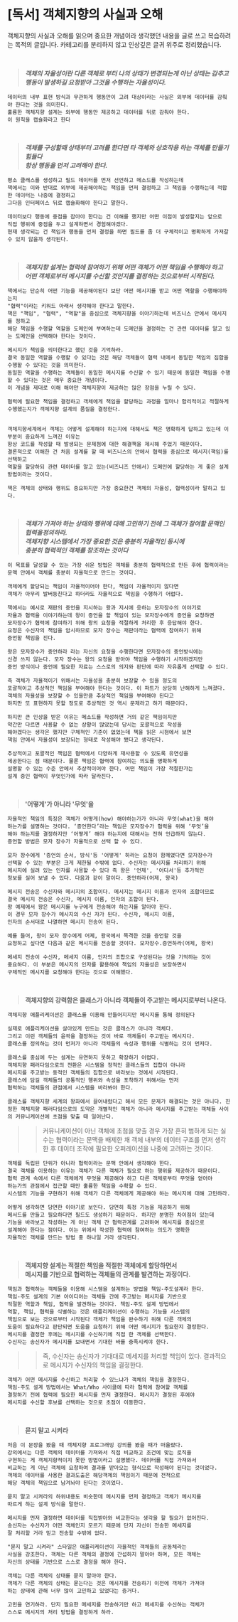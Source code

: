 # [독서] 객체지향의 사실과 오해

객체지향의 사실과 오해를 읽으며 중요한 개념이라 생각했던 내용을 글로 쓰고 복습하려는 목적의 글입니다. 
카테고리를 분리하지 않고 인상깊은 글귀 위주로 정리했습니다. 

<br/>

> ___객체의 자율성이란 다른 객체로 부터 나의 상태가 변경되는게 아닌 
상태는 감추고 행동이 발생하길 요청받아 그것을 수행하는 자율성이다.___

```
데이터의 내부 표현 방식과 무관하게 행동만이 고려 대상이라는 사실은 외부에 데이터를 감춰야 한다는 것을 의미한다. 
훌륭한 객체지향 설계는 외부에 행동만 제공하고 데이터를 뒤로 감춰야 한다. 
이 원칙을 캡슐화라고 한다
```

<br/>

> ___객체를 구성할때 상태부터 고려를 한다면 타 객체와 상호작용 하는 객체를 만들기 힘들다   
항상 행동을 먼저 고려해야 한다.___

```
평소 클래스를 생성하고 필드 데이터를 먼저 선언하고 메소드를 작성하는데 
책에서는 이와 반대로 외부에 제공해야하는 책임을 먼저 결정하고 그 책임을 수행하는데 적합한 데이터는 나중에 결정하고 
그다음 인터페이스 뒤로 캡슐화해야 한다고 말한다. 

데이터보다 행동에 중점을 잡아야 한다는 건 이해를 했지만 어떤 이점이 발생할지는 앞으로
직접 행위에 중점을 두고 설계하면서 경험해야겠다. 
현재 생각되는 건 책임과 행동을 먼저 결정을 하면 필드를 좀 더 구체적이고 명확하게 가져갈 수 있지 않을까 생각된다.
```
<br/>

> ___객체지향 설계는 협력에 참여하기 위해 어떤 객체가 어떤 책임을 수행해야 하고 <br/>
> 어떤 객체로부터 메시지를 수신할 것인지를 결정하는 것으로부터 시작된다.___
```
책에서는 단순히 어떤 기능을 제공해야된다 보단 어떤 메시지를 받고 어떤 역할을 수행해야하는지 
"협력"이라는 키워드 아래서 생각해야 한다고 말한다. 
책은 "책임", "협력", "역할"을 중심으로 객체지향을 이야기하는데 비즈니스 안에서 메시지를 정하고 
해당 책임을 수행할 역할을 도메인에 부여하는데 도메인을 결정하는 건 관련 데이터를 알고 있는 도메인을 선택해야 한다는 것이다. 

메시지가 책임을 의미한다고 했던 것을 기억하라. 
결국 동일한 역할을 수행할 수 있다는 것은 해당 객체들이 협력 내에서 동일한 책임의 집합을 수행할 수 있다는 것을 의미한다. 
동일한 역할을 수행하는 객체들이 동일한 메시지를 수신할 수 있기 때문에 동일한 책임을 수행할 수 있다는 것은 매우 중요한 개념이다. 
이 개념을 제대로 이해 해야만 객체지향이 제공하는 많은 장점을 누릴 수 있다.
 
협력에 필요한 책임을 결정하고 객체에게 책임을 할당하는 과정을 얼마나 합리적이고 적절하게 수행했는지가 객체지향 설계의 품질을 결정한다. 


객체지향세계에서 객체는 어떻게 설계해야 하는지에 대해서도 책은 명확하게 답하고 있는데 이 부분이 중요하게 느껴진 이유는 
항상 코드를 작성할 때 발생되는 문제점에 대한 해결책을 제시해 주었기 때문이다. 
결론적으로 이해한 건 처음 설계를 할 때 비즈니스의 안에서 협력을 중심으로 메시지(책임)를 선택하고 
역할을 할당하되 관련 데이터를 알고 있는(비즈니즈 안에서) 도메인에 할당하는 게 좋은 설계방법이라는 것이다.
 
책은 객체의 상태와 행위도 중요하지만 가장 중요한건 객체의 자율성, 협력성이라 말하고 있다. 
```
<br/>

> ___객체가 가져야 하는 상태와 행위에 대해 고민하기 전에 그 객체가 참여할 문맥인 
> 협력을정의하라. <br/>
> 객체지향 시스템에서 가장 중요한 것은 충분히 자율적인 동시에 <br/>
> 충분히 협력적인 객체를 창조하는 것이다___

```
이 목표를 달성할 수 있는 가장 쉬운 방법은 객체를 충분히 협력적으로 만든 후에 협력이라는
문맥 안에서 객체를 충분히 자율적으로 만드는 것이다.

객체에게 할당되는 책임이 자율적이어야 한다, 책임이 자율적이지 않다면 
객체가 아무리 발버둥친다고 하더라도 자율적으로 책임을 수행하기 어렵다.

책에서는 예시로 재판의 증언을 지시하는 왕과 지시에 응하는 모자장수의 이야기로 
자율과 협력을 이야기하는데 왕이 증언을 할 책임이 있는 모자장수에게 증언을 요청하면
모자장수가 협력에 참여하기 위해 왕의 요청을 적절하게 처리한 후 응답해야 한다. 
요청은 수신자의 책임을 암시하므로 모자 장수는 재판이라는 협력에 참여하기 위해 
증언할 책임을 진다. 

왕은 모자장수가 증언하라 라는 자신의 요청을 수행한다면 모자장수의 증언방식에는 
신경 쓰지 않는다. 모자 장수는 왕의 요청을 받아야 책임을 수행하기 시작하겠지만 
증언 방식이나 증언에 필요한 자료는 스스로의 의지와 판단에 따라 자유롭게 선택할 수 있다.

즉 객체가 자율적이기 위해서는 자율성을 충분히 보장할 수 있을 정도의 
포괄적이고 추상적인 책임을 부여해야 한다는 것이다. 이 파트가 상당히 난해하게 느껴졌다. 객체의 자율성을 보장할 수 있을만큼 추상적인 책임을 부여해야 된다고 
하지만 또 표현하지 못할 정도로 추상적인 것 역시 문제라고 하기 때문이다.

하지만 큰 인상을 받은 이유는 메소드를 작성하면 거의 같은 책임이지만 
약간만 다르면 사용할 수 없는 상황이 많았는데 당시는 포괄적으로 작성을 
해야겠다는 생각은 했지만 구체적인 기준이 없었는데 책을 읽은 시점에서 보면 
책임 안에서 자율성이 보장되는 형태로 작성해야 됐다고 생각된다.

추상적이고 포괄적인 책임은 협력에서 다양하게 재사용할 수 있도록 유연성을 
제공한다는 점 때문이다. 물론 책임은 협력에 참여하는 의도를 명확하게 
설명할 수 있는 수준 안에서 추상적이어야 한다. 어떤 책임이 가장 적절한가는 
설계 중인 협력이 무엇인가에 따라 달라진다. 
```
<br/>

> __'어떻게'가 아니라 '무엇'을__
```
자율적인 책임의 특징은 객체가 어떻게(how) 해야하는가가 아니라 무엇(what)을 해야 
하는가를 설명하는 것이다. ‘증언한다’라는 책임은 모자장수가 협력을 위해 ‘무엇’을 
해야 하는지를 결정하지만 ‘어떻게’ 해야 하는지에 대해서는 전혀 언급하지 않는다. 
증언할 방법은 모자 장수가 자율적으로 선택 할 수 있다. 

모자 장수에게 '증언의 순서, 방식'등 '어떻게' 하라는 요청이 함께였다면 모자장수가 
선택할 수 있는 부분은 크게 제한될 수밖에 없다. 수신자는 메시지를 처리하기 위해 
메시지에 실려 있는 인자를 사용할 수 있다 즉 왕은 '언제', '어디서'등 추가적인 
정보를 실어 보낼 수 있다. 다음과 같이 말이다. 증언하라(어제, 왕국)

메시지 전송은 수신자와 메시지의 조합이다. 메시지는 메시지 이름과 인자의 조합이므로
결국 메시지 전송은 수신자, 메시지 이름, 인자의 조합이 된다. 
왕 예제에서 왕은 메시지를 누구에게 전송해야 하는지를 알아야 한다. 
이 경우 모자 장수가 메시지의 수신 자가 된다. 수신자, 메시지 이름, 
인자의 순서대로 나열하면 메시지 전송이 된다.

예를 들어, 왕이 모자 장수에게 어제, 왕국에서 목격한 것을 증언할 것을 
요청하고 싶다면 다음과 같은 메시지를 전송할 것이다. 모자장수.증언하라(어제, 왕국)

메세지 전송이 수신자, 메세지 이름, 인자의 조합으로 구성된다는 것을 기억하는 것이
중요하다. 이 부분은 메시지의 인자를 활용하여 책임의 자율성은 보장하면서 
구체적인 메시지를 요청해야 한다는 것으로 이해했다.
```

<br/>

> __객체지향의 강력함은 클래스가 아니라 객체들이 주고받는 메시지로부터 나온다.__
```
객체지향 애플리케이션은 클래스를 이용해 만들어지지만 메시지를 통해 정의된다

실제로 애플리케이션을 살아있게 만드는 것은 클래스가 아니라 객체다. 
그리고 이런 객체들의 윤곽을 결정하는 것이 바로 객체들이 주고받는 메시지다. 
클래스를 정의하는 것이 먼저가 아니라 객체들의 속성과 행위를 식별하는 것이 먼저다.

클래스를 중심에 두는 설계는 유연하지 못하고 확장하기 어렵다. 
객체지향 패러다임으로의 전환은 시스템을 정적인 클래스들의 집합이 아니라 
메시지를 주고받는 동적인 객체들의 집합으로 바라보는 것에서 시작된다. 
클래스에 담길 객체들의 공통적인 행위와 속성을 포착하기 위해서는 먼저 
협력하는 객체들의 관점에서 시스템을 바라봐야 한다.

클래스를 객체지향 세계의 왕좌에서 끌어내렸다고 해서 모든 문제가 해결되는 것은 아니다. 진정한 객체지향 패러다임으로의 도약은 개별적인 객체가 아니라 메시지를 주고받는 객체들 사이의 커뮤니케이션에 초점을 맞출 때 일어난다.
```
>> 커뮤니케이션이 아닌 객체에 초첨을 맞출 경우 가장 흔히 범하게 되는 실수는 협력이라는 문맥을 배제한 채 객체 내부의 데이터 구조를 먼저 생각한 후 데이터 조작에 필요한 오퍼레이션을 나중에 고려하는 것이다.
```
객체를 독립된 단위가 아니라 협력이라는 문맥 안에서 생각해야 한다. 
결국 객체를 이용하는 이유는 객체가 다른 객체가 필요로 하는 행위를 제공하기 때문이다. 
협력 관계 속에서 다른 객체에게 무엇을 제공해야 하고 다른 객체로부터 무엇을 얻어야 
하는가의 관점에서 접근할 때만 훌륭한 책임을 수확할 수 있다. 
시스템의 기능을 구현하기 위해 객체가 다른 객체에게 제공해야 하는 메시지에 대해 고민하라. 

어떻게 생각하면 당연한 이야기로 보인다. 당연히 특정 기능을 제공하기 위해 
메서드를 만들고 필요하다면 필드도 생성하기 때문이다. 하지만 분명한 차이점이 있는데 
기능을 바라보고 작성하는 게 아닌 객체 간 협력관계를 고려하여 메시지를 중심으로 
설계해야 한다는 점이다. 이는 위에서 작성한 협력에 참여하는 의도가 명확한 
자율적인 객체를 만드는 방법 중 하나일 거라 생각된다. 
```

<br/>
 
> __객체지향 설계는 적절한 책임을 적절한 객체에게 할당하면서__ <br/>
> __메시지를 기반으로 협력하는 객체들의 관계를 발견하는 과정이다.__

```
책임과 협력하는 객체들을 이용해 시스템을 설계하는 방법을 책임-주도설계라 한다. 
책임-주도 설계의 기본 아이디어는 객체들 간에 주고받는 메시지를 기반으로 
적절한 역할과 책임, 협력을 발견하는 것이다. 책임-주도 설계 방법에서 
역할, 책임, 협력을 식별하는 것은 애플리케이션이 수행하는 기능을 시스템의 
책임으로 보는 것으로부터 시작된다 객체가 책임을 완수하기 위해 다른 객체의 
도움이 필요하다고 판단되면 도움을 요청하기 위해 어떤 메시지가 필요한지 결정한다. 
메시지를 결정한 후에는 메시지를 수신하기에 직접 한 객체를 선택한다. 
수신자는 송신자가 메시지를 보내면서 기대한 바를 충족시켜야 한다.
```
>> 즉, 수신자는 송신자가 기대대로 메세지를 처리할 책임이 있다. 
   결과적으로 메시지가 수신자의 책임을 결정한다.
```
객체가 어떤 메시지를 수신하고 처리할 수 있느냐가 객체의 책임을 결정한다. 
책임-주도 설계 방법에서는 What/Who 사이클에 따라 협력에 참여할 객체를 
결정하기 전에 협력에 필요한 메시지를 먼저 결정한다. 메시지가 결정된 후에야 
메시지를 수신할 후보를 선택하는 것으로 초점이 이동한다.
```

<br/>

> __묻지 말고 시켜라__
```
처음 이 문장을 봤을 때 객체지향 프로그래밍 강의를 봤을 때가 떠올랐다. 
강의에서는 다른 객체의 데이터를 가져와서 직접 비교하고 조건에 맞는 로직을 
구현하는 게 객체지향적이지 못한 방법이라고 설명했다. 데이터를 직접 가져와서 
비교하는 게 아닌 객체에 요청하여 결과를 받아오는 형식으로 작성해야 된다는 것이었다. 
객체의 데이터를 사용한 결과도출은 해당객체의 책임이기 때문에 전적으로 
해당 객체의 책임으로 남겨놔야 된다는 것이었다. 

묻지 말고 시켜라의 하위내용도 비슷한데 메시지를 먼저 결정하고 객체가 메시지를 
따르게 하는 설계 방식을 말한다. 

메시지를 먼저 결정하면 데이터를 직접받아와 비교한다는 생각을 할 필요가 없어진다. 
송신자는 수신자가 어떤 객체인지 모르기 때문에 단지 자신이 전송한 메세지를 
잘 처리할 거라 믿고 전송할 수밖에 없다.

"묻지 말고 시켜라" 스타일은 애플리케이션이 자율적인 객체들의 공동체라는 
사실을 강조한다. 객체는 다른 객체의 결정에 간섭하지 말아야 하며, 모든 객체는 
자신의 상태를 기반으로 스스로 결정을 해야 한다. 

객체는 다른 객체의 상태를 묻지 말아야 한다. 
객체가 다른 객체의 상태는 묻는다는 것은 메시지를 전송하기 이전에 객체가 가져야 
하는 상태에 관해 너무 많이 고민하고 있었다는 증거다. 

고민을 연기하라. 단지 필요한 메세지를 전송하기만 하고 메세지를 수신하는 객체가 
스스로 메시지의 처리 방법을 결정하게 하라. 
```

